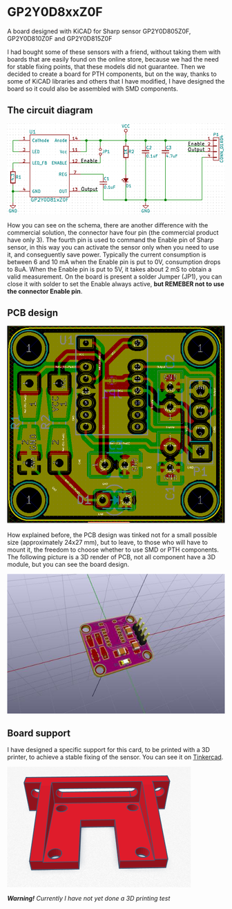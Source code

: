 # GP2Y0D8xxZ0F
A board designed with KiCAD for Sharp sensor GP2Y0D805Z0F, GP2Y0D810Z0F and GP2Y0D815Z0F

I had bought some of these sensors with a friend, without taking them with boards that are easily found on the online store, because we had the need for stable fixing points, that these models did not guarantee.
Then we decided to create a board for PTH components, but on the way, thanks to some of KiCAD libraries and others that I have modified, I have designed the board so it could also be assembled with SMD components.

## The circuit diagram
![Schema](https://github.com/bobboteck/GP2Y0D8xxZ0F/blob/master/images/schema.png "Schema")

How you can see on the schema, there are another difference with the commercial solution, the connector have four pin (the commercial product have only 3). The fourth pin is used to command the Enable pin of Sharp sensor, in this way you can activate the sensor only when you need to use it, and conseguently save power.
Typically the current consumption is between 6 and 10 mA when the Enable pin is put to 0V, consumption drops to 8uA. When the Enable pin is put to 5V, it takes about 2 mS to obtain a valid measurement.
On the board is present a solder Jumper (JP1), you can close it with solder to set the Enable always active, **but REMEBER not to use the connector Enable pin**.

## PCB design
![View of Front Board](https://github.com/bobboteck/GP2Y0D8xxZ0F/blob/master/images/scheda-sensore-top.png "View of Front PCB")

How explained before, the PCB design was tinked not for a small possible size (approximately 24x27 mm), but to leave, to those who will have to mount it, the freedom to choose whether to use SMD or PTH components.
The following picture is a 3D render of PCB, not all component have a 3D module, but you can see the board design.

![3D render](https://github.com/bobboteck/GP2Y0D8xxZ0F/blob/master/images/GP2Y0D8xxZ0F.jpg "3D render")

## Board support
I have designed a specific support for this card, to be printed with a 3D printer, to achieve a stable fixing of the sensor. You can see it on [Tinkercad](https://www.tinkercad.com/things/4nSgSBEPW0j).

![Board support](https://github.com/bobboteck/GP2Y0D8xxZ0F/blob/master/images/GP2Y0D8xxZ0F-3D-Support.png "Board support")

***Warning!*** *Currently I have not yet done a 3D printing test*
